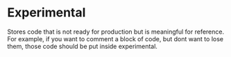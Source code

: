 # Experimental

Stores code that is not ready for production but is meaningful for reference.
For example, if you want to comment a block of code, but dont want to lose them,
those code should be put inside experimental.
